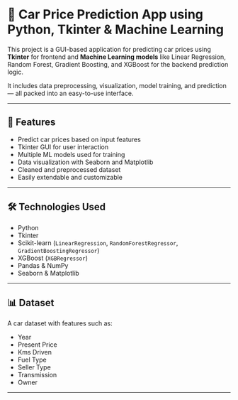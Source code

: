 # 🚗 Car Price Prediction App using Python, Tkinter & Machine Learning

This project is a GUI-based application for predicting car prices using **Tkinter** for frontend and **Machine Learning models** like Linear Regression, Random Forest, Gradient Boosting, and XGBoost for the backend prediction logic. 

It includes data preprocessing, visualization, model training, and prediction — all packed into an easy-to-use interface.

---

## 📌 Features

- Predict car prices based on input features
- Tkinter GUI for user interaction
- Multiple ML models used for training
- Data visualization with Seaborn and Matplotlib
- Cleaned and preprocessed dataset
- Easily extendable and customizable

---

## 🛠️ Technologies Used

- Python
- Tkinter
- Scikit-learn (`LinearRegression`, `RandomForestRegressor`, `GradientBoostingRegressor`)
- XGBoost (`XGBRegressor`)
- Pandas & NumPy
- Seaborn & Matplotlib

---

## 📊 Dataset

A car dataset with features such as:

- Year
- Present Price
- Kms Driven
- Fuel Type
- Seller Type
- Transmission
- Owner

---

